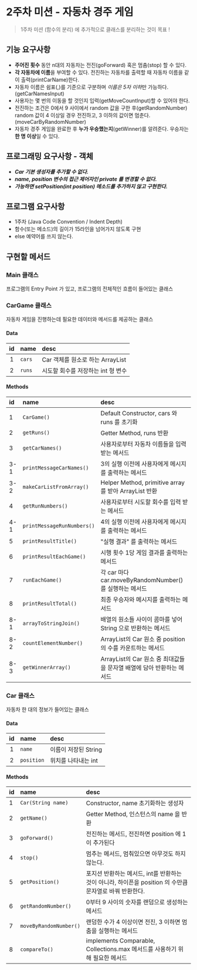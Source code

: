 # 2주차 미션 - 자동차 경주 게임

> 1주차 미션 (함수의 분리) 에 추가적으로 클래스를 분리하는 것이 목표 !

## 기능 요구사항
- **주어진 횟수** 동안 n대의 자동차는 전진(goForward) 혹은 멈춤(stop) 할 수 있다.
- **각 자동차에 이름**을 부여할 수 있다. 전진하는 자동차를 출력할 때 자동차 이름을 같이 출력(printCarName)한다.
- 자동차 이름은 쉼표(,)를 기준으로 구분하며 *이름은 5자 이하*만 가능하다. (getCarNamesInput)
- 사용자는 몇 번의 이동을 할 것인지 입력(getMoveCountInput)할 수 있어야 한다.
- 전진하는 조건은 0에서 9 사이에서 random 값을 구한 후(getRandomNumber) random 값이 4 이상일 경우 전진하고, 3 이하의 값이면 멈춘다.(moveCarByRandomNumber)
- 자동차 경주 게임을 완료한 후 **누가 우승했는지**(getWinner)를 알려준다. 우승자는 **한 명 이상**일 수 있다.

## 프로그래밍 요구사항 - 객체
- ***Car 기본 생성자를 추가할 수 없다.***
- ***name, position 변수의 접근 제어자인 private 를 변경할 수 없다.***
- ***가능하면 setPosition(int position) 메소드를 추가하지 않고 구현한다.***

## 프로그램 요구사항
- 1주차 (Java Code Convention / Indent Depth)
- 함수(또는 메소드)의 길이가 15라인을 넘어가지 않도록 구현
- else 예약어를 쓰지 않는다.

## 구현할 메서드

### Main 클래스

프로그램의 Entry Point 가 있고, 프로그램의 전체적인 흐름이 들어있는 클래스

### CarGame 클래스

자동차 게임을 진행하는데 필요한 데이터와 메서드를 제공하는 클래스

#### Data
| id  | name | desc |
|:---:|:---|:---|
| 1 | ``cars`` | Car 객체를 원소로 하는 ArrayList |
| 2 | ``runs`` | 시도할 회수를 저장하는 int 형 변수 |

#### Methods
| id  | name | desc |
|:---|:---|:---|
| 1 | ``CarGame()`` | Default Constructor, cars 와 runs 를 초기화 |
| 2 | ``getRuns()`` | Getter Method, runs 반환 |
| 3 | ``getCarNames()`` | 사용자로부터 자동차 이름들을 입력 받는 메서드 |
| 3-1 | ``printMessageCarNames()`` | 3의 실행 이전에 사용자에게 메시지를 출력하는 메서드 |
| 3-2 | ``makeCarListFromArray()`` | Helper Method, primitive array 를 받아 ArrayList 반환 |
| 4 | ``getRunNumbers()`` | 사용자로부터 시도할 회수를 입력 받는 메서드 |
| 4-1 | ``printMessageRunNumbers()`` | 4의 실행 이전에 사용자에게 메시지를 출력하는 메서드 |
| 5 | ``printResultTitle()`` | "실행 결과" 를 출력하는 메서드 |
| 6 | ``printResultEachGame()`` | 시행 횟수 1당 게임 결과를 출력하는 메서드 |
| 7 | ``runEachGame()`` | 각 car 마다 car.moveByRandomNumber() 를 실행하는 메서드 |
| 8 | ``printResultTotal()`` | 최종 우승자와 메시지를 출력하는 메서드 |
| 8-1 | ``arrayToStringJoin()`` | 배열의 원소들 사이이 콤마를 넣어 String 으로 반환하는 메서드 |
| 8-2 | ``countElementNumber()`` | ArrayList<Car>의 Car 원소 중 position 의 수를 카운트하는 메서드 |
| 8-3 | ``getWinnerArray()`` | ArrayList<Car>의 Car 원소 중 최대값들을 문자열 배열에 담아 반환하는 메서드 |

### Car 클래스

자동차 한 대의 정보가 들어있는 클래스

#### Data
| id  | name | desc |
|:---:|:---|:---|
| 1 | ``name`` | 이름이 저장된 String |
| 2 | ``position`` | 위치를 나타내는 int |

#### Methods

| id  | name | desc |
|:---|:---|:---|
| 1 | ``Car(String name)`` | Constructor, name 초기화하는 생성자 |
| 2 | ``getName()`` | Getter Method, 인스턴스의 name 을 반환 |
| 3 | ``goForward()`` | 전진하는 메서드, 전진하면 position 에 1이 추가된다 |
| 4 | ``stop()`` | 멈추는 메서드, 멈춰있으면 아무것도 하지 않는다. |
| 5 | ``getPosition() `` | 포지션 반환하는 메서드, int를 반환하는 것이 아니라, 하이픈을 position 의 수만큼 문자열로 바꿔 반환한다. |
| 6 | ``getRandomNumber()`` | 0부터 9 사이의 숫자를 랜덤으로 생성하는 메서드 |
| 7 | ``moveByRandomNumber()`` | 랜덤한 수가 4 이상이면 전진, 3 이하면 멈춤을 실행하는 메서드 |
| 8 | ``compareTo()`` | implements Comparable, Collections.max 메서드를 사용하기 위해 필요한 메서드 |
